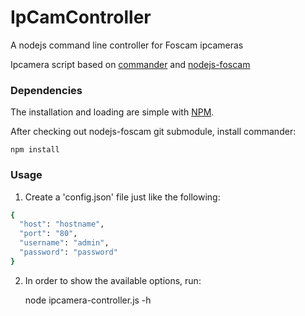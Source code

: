 IpCamController
===============

A nodejs command line controller for Foscam ipcameras

Ipcamera script based on [commander](https://github.com/visionmedia/commander.js) and [nodejs-foscam](https://github.com/fvdm/nodejs-foscam)

### Dependencies

The installation and loading are simple with [NPM](https://npmjs.org/).

After checking out nodejs-foscam git submodule, install commander:

	npm install


### Usage

1. Create a 'config.json' file just like the following:

```sh
{
  "host": "hostname",
  "port": "80",
  "username": "admin",
  "password": "password"
}
```
2. In order to show the available options, run:

	node ipcamera-controller.js -h


